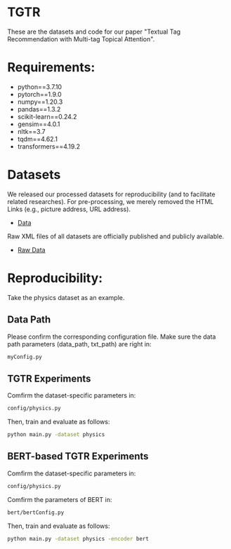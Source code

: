 # TGTR

These are the datasets and code for our paper "Textual Tag Recommendation with Multi-tag Topical Attention".   
# Requirements:  
* python==3.7.10
* pytorch==1.9.0
* numpy==1.20.3
* pandas==1.3.2
* scikit-learn==0.24.2  
* gensim==4.0.1
* nltk==3.7
* tqdm==4.62.1
* transformers==4.19.2

# Datasets  
We released our processed datasets for reproducibility (and to facilitate related researches).  For pre-processing, we merely removed the HTML Links (e.g., picture address, URL address).  

* [Data](https://drive.google.com/drive/folders/1gUj6zjfn7UzLf9_hUtfYWu0RnyZfiX-f?usp=sharing)


Raw XML files of all datasets are officially published and publicly available.  
* [Raw Data](https://archive.org/details/stackexchange)


# Reproducibility:  

Take the physics dataset as an example.  

## Data Path
Please confirm the corresponding configuration file. Make sure the data path parameters (data_path, txt_path) are right in:   
```bash
myConfig.py
```
## TGTR Experiments  
Comfirm the dataset-specific parameters in: 
```bash
config/physics.py
```

Then, train and evaluate as follows:  
```bash
python main.py -dataset physics
```

## BERT-based TGTR Experiments
Comfirm the dataset-specific parameters in: 
```bash
config/physics.py
```
Comfirm the parameters of BERT in: 
```bash
bert/bertConfig.py
```
Then, train and evaluate as follows:  
```bash
python main.py -dataset physics -encoder bert
```
